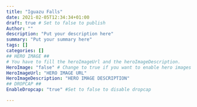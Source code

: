 ```yaml
---
title: "Iguazu Falls"
date: 2021-02-05T12:34:34+01:00
draft: true # Set to false to publish
Author: ""
description: "Put your description here" 
summary: "Put your summary here" 
tags: [] 
categories: [] 
## HERO IMAGE ##
# You have to fill the heroImageUrl and the heroImageDescription.
HeroImage: "false" # Change to true if you want to enable hero images
HeroImageUrl: "HERO IMAGE URL"
HeroImageDescription: "HERO IMAGE DESCRIPTION"
## DROPCAP ##
EnableDropcap: "true" #Set to false to disable dropcap

---
```

